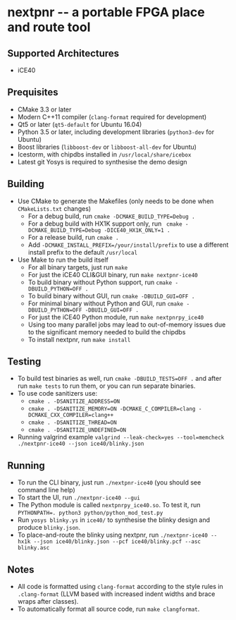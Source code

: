 nextpnr -- a portable FPGA place and route tool
===============================================

Supported Architectures
-----------------------

- iCE40

Prequisites
-----------
 
 - CMake 3.3 or later
 - Modern C++11 compiler (`clang-format` required for development)
 - Qt5 or later (`qt5-default` for Ubuntu 16.04)
 - Python 3.5 or later, including development libraries (`python3-dev` for Ubuntu)
 - Boost libraries (`libboost-dev` or `libboost-all-dev` for Ubuntu)
 - Icestorm, with chipdbs installed in `/usr/local/share/icebox`
 - Latest git Yosys is required to synthesise the demo design
 
Building
--------

 - Use CMake to generate the Makefiles (only needs to be done when `CMakeLists.txt` changes)
    - For a debug build, run `cmake -DCMAKE_BUILD_TYPE=Debug .`
    - For a debug build with HX1K support only, run ` cmake -DCMAKE_BUILD_TYPE=Debug -DICE40_HX1K_ONLY=1 .`
    - For a release build, run `cmake .`
    - Add `-DCMAKE_INSTALL_PREFIX=/your/install/prefix` to use a different install prefix to the default `/usr/local`
 - Use Make to run the build itself
    - For all binary targets, just run `make`
    - For just the iCE40 CLI&GUI binary, run `make nextpnr-ice40`
    - To build binary without Python support, run `cmake -DBUILD_PYTHON=OFF .`
    - To build binary without GUI, run `cmake -DBUILD_GUI=OFF .`
    - For minimal binary without Python and GUI, run `cmake -DBUILD_PYTHON=OFF -DBUILD_GUI=OFF .`
    - For just the iCE40 Python module, run `make nextpnrpy_ice40`
    - Using too many parallel jobs may lead to out-of-memory issues due to the significant memory needed to build the chipdbs
    - To install nextpnr, run `make install`

Testing
-------

 - To build test binaries as well, run `cmake -DBUILD_TESTS=OFF .` and after run `make tests` to run them, or you can run separate binaries.
 - To use code sanitizers use:
    - `cmake . -DSANITIZE_ADDRESS=ON`
    - `cmake . -DSANITIZE_MEMORY=ON -DCMAKE_C_COMPILER=clang -DCMAKE_CXX_COMPILER=clang++`
    - `cmake . -DSANITIZE_THREAD=ON`
    - `cmake . -DSANITIZE_UNDEFINED=ON`
 - Running valgrind example `valgrind --leak-check=yes --tool=memcheck ./nextpnr-ice40 --json ice40/blinky.json`

Running
--------

 - To run the CLI binary, just run `./nextpnr-ice40` (you should see command line help)
 - To start the UI, run `./nextpnr-ice40 --gui`
 - The Python module is called `nextpnrpy_ice40.so`. To test it, run `PYTHONPATH=. python3 python/python_mod_test.py`
 - Run `yosys blinky.ys` in `ice40/` to synthesise the blinky design and 
   produce `blinky.json`.
 - To place-and-route the blinky using nextpnr, run `./nextpnr-ice40 --hx1k --json ice40/blinky.json --pcf ice40/blinky.pcf --asc blinky.asc`

Notes
-------
 
 - All code is formatted using `clang-format` according to the style rules in `.clang-format` (LLVM based with 
 increased indent widths and brace wraps after classes).
 - To automatically format all source code, run `make clangformat`.
